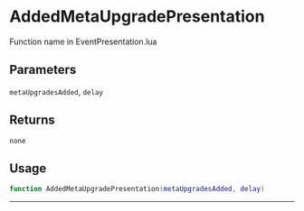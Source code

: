 # AddedMetaUpgradePresentation
Function name in EventPresentation.lua
## Parameters
`metaUpgradesAdded`, `delay`
## Returns
`none`
## Usage
```lua
function AddedMetaUpgradePresentation(metaUpgradesAdded, delay)
```
---
